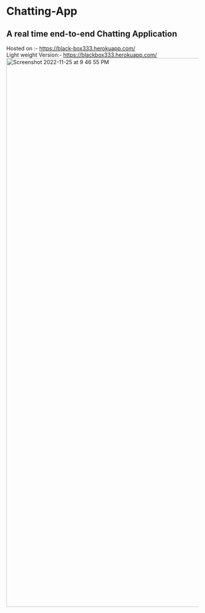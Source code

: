 # Chatting-App
## A real time end-to-end Chatting Application
Hosted on :- https://black-box333.herokuapp.com/ \
Light weight Version:- https://blackbox333.herokuapp.com/
<img width="1440" alt="Screenshot 2022-11-25 at 9 46 55 PM" src="https://user-images.githubusercontent.com/95562215/204023788-bea755d2-288a-4d7e-926f-123e3379d4ad.png">
